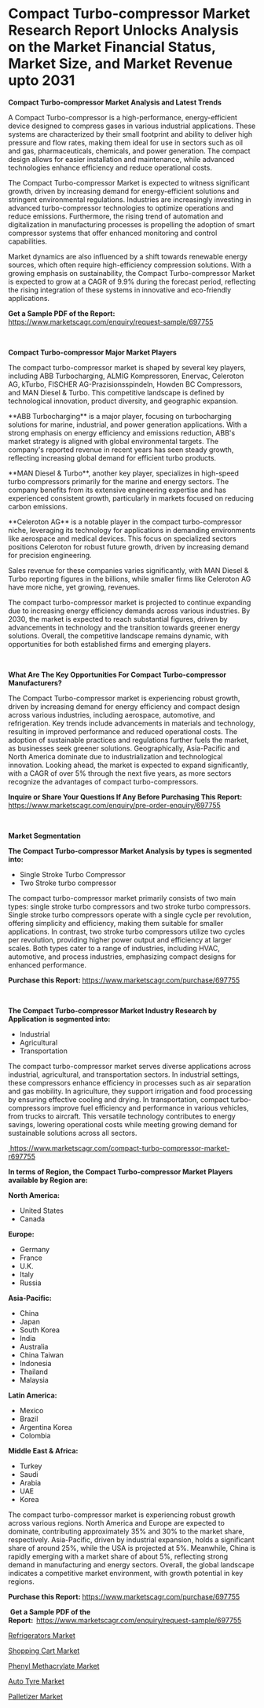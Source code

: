 <p><h1>Compact Turbo-compressor Market Research Report Unlocks Analysis on the Market Financial Status, Market Size, and Market Revenue upto 2031</h1></p><p><strong>Compact Turbo-compressor Market Analysis and Latest Trends</strong></p>
<p><p>A Compact Turbo-compressor is a high-performance, energy-efficient device designed to compress gases in various industrial applications. These systems are characterized by their small footprint and ability to deliver high pressure and flow rates, making them ideal for use in sectors such as oil and gas, pharmaceuticals, chemicals, and power generation. The compact design allows for easier installation and maintenance, while advanced technologies enhance efficiency and reduce operational costs.</p><p>The Compact Turbo-compressor Market is expected to witness significant growth, driven by increasing demand for energy-efficient solutions and stringent environmental regulations. Industries are increasingly investing in advanced turbo-compressor technologies to optimize operations and reduce emissions. Furthermore, the rising trend of automation and digitalization in manufacturing processes is propelling the adoption of smart compressor systems that offer enhanced monitoring and control capabilities.</p><p>Market dynamics are also influenced by a shift towards renewable energy sources, which often require high-efficiency compression solutions. With a growing emphasis on sustainability, the Compact Turbo-compressor Market is expected to grow at a CAGR of 9.9% during the forecast period, reflecting the rising integration of these systems in innovative and eco-friendly applications.</p></p>
<p><strong>Get a Sample PDF of the Report:&nbsp;</strong> <a href="https://www.marketscagr.com/enquiry/request-sample/697755?utm_campaign=1832&utm_medium=2&utm_source=Github&utm_content=ia&utm_term=16122024&utm_id=compact-turbo-compressor">https://www.marketscagr.com/enquiry/request-sample/697755</a></p>
<p>&nbsp;</p>
<p><strong>Compact Turbo-compressor Major Market Players</strong></p>
<p><p>The compact turbo-compressor market is shaped by several key players, including ABB Turbocharging, ALMIG Kompressoren, Enervac, Celeroton AG, kTurbo, FISCHER AG-Prazisionsspindeln, Howden BC Compressors, and MAN Diesel & Turbo. This competitive landscape is defined by technological innovation, product diversity, and geographic expansion.</p><p>**ABB Turbocharging** is a major player, focusing on turbocharging solutions for marine, industrial, and power generation applications. With a strong emphasis on energy efficiency and emissions reduction, ABB's market strategy is aligned with global environmental targets. The company's reported revenue in recent years has seen steady growth, reflecting increasing global demand for efficient turbo products.</p><p>**MAN Diesel & Turbo**, another key player, specializes in high-speed turbo compressors primarily for the marine and energy sectors. The company benefits from its extensive engineering expertise and has experienced consistent growth, particularly in markets focused on reducing carbon emissions.</p><p>**Celeroton AG** is a notable player in the compact turbo-compressor niche, leveraging its technology for applications in demanding environments like aerospace and medical devices. This focus on specialized sectors positions Celeroton for robust future growth, driven by increasing demand for precision engineering.</p><p>Sales revenue for these companies varies significantly, with MAN Diesel & Turbo reporting figures in the billions, while smaller firms like Celeroton AG have more niche, yet growing, revenues.</p><p>The compact turbo-compressor market is projected to continue expanding due to increasing energy efficiency demands across various industries. By 2030, the market is expected to reach substantial figures, driven by advancements in technology and the transition towards greener energy solutions. Overall, the competitive landscape remains dynamic, with opportunities for both established firms and emerging players.</p></p>
<p>&nbsp;</p>
<p><strong>What Are The Key Opportunities For Compact Turbo-compressor Manufacturers?</strong></p>
<p><p>The Compact Turbo-compressor market is experiencing robust growth, driven by increasing demand for energy efficiency and compact design across various industries, including aerospace, automotive, and refrigeration. Key trends include advancements in materials and technology, resulting in improved performance and reduced operational costs. The adoption of sustainable practices and regulations further fuels the market, as businesses seek greener solutions. Geographically, Asia-Pacific and North America dominate due to industrialization and technological innovation. Looking ahead, the market is expected to expand significantly, with a CAGR of over 5% through the next five years, as more sectors recognize the advantages of compact turbo-compressors.</p></p>
<p><strong>Inquire or Share Your Questions If Any Before Purchasing This Report:</strong> <a href="https://www.marketscagr.com/enquiry/pre-order-enquiry/697755?utm_campaign=1832&utm_medium=2&utm_source=Github&utm_content=ia&utm_term=16122024&utm_id=compact-turbo-compressor">https://www.marketscagr.com/enquiry/pre-order-enquiry/697755</a></p>
<p>&nbsp;</p>
<p><strong>Market Segmentation</strong></p>
<p><strong>The Compact Turbo-compressor Market Analysis by types is segmented into:</strong></p>
<p><ul><li>Single Stroke Turbo Compressor</li><li>Two Stroke turbo compressor</li></ul></p>
<p><p>The compact turbo-compressor market primarily consists of two main types: single stroke turbo compressors and two stroke turbo compressors. Single stroke turbo compressors operate with a single cycle per revolution, offering simplicity and efficiency, making them suitable for smaller applications. In contrast, two stroke turbo compressors utilize two cycles per revolution, providing higher power output and efficiency at larger scales. Both types cater to a range of industries, including HVAC, automotive, and process industries, emphasizing compact designs for enhanced performance.</p></p>
<p><strong>Purchase this Report:&nbsp;</strong><a href="https://www.marketscagr.com/purchase/697755?utm_campaign=1832&utm_medium=2&utm_source=Github&utm_content=ia&utm_term=16122024&utm_id=compact-turbo-compressor">https://www.marketscagr.com/purchase/697755</a></p>
<p>&nbsp;</p>
<p><strong>The Compact Turbo-compressor Market Industry Research by Application is segmented into:</strong></p>
<p><ul><li>Industrial</li><li>Agricultural</li><li>Transportation</li></ul></p>
<p><p>The compact turbo-compressor market serves diverse applications across industrial, agricultural, and transportation sectors. In industrial settings, these compressors enhance efficiency in processes such as air separation and gas mobility. In agriculture, they support irrigation and food processing by ensuring effective cooling and drying. In transportation, compact turbo-compressors improve fuel efficiency and performance in various vehicles, from trucks to aircraft. This versatile technology contributes to energy savings, lowering operational costs while meeting growing demand for sustainable solutions across all sectors.</p></p>
<p><a href="https://www.marketscagr.com/compact-turbo-compressor-market-r697755?utm_campaign=1832&utm_medium=2&utm_source=Github&utm_content=ia&utm_term=16122024&utm_id=compact-turbo-compressor">&nbsp;https://www.marketscagr.com/compact-turbo-compressor-market-r697755</a></p>
<p><strong>In terms of Region, the Compact Turbo-compressor Market Players available by Region are:</strong></p>
<p>
    <p> <strong> North America: </strong>
        <ul>
            <li>United States</li>
            <li>Canada</li>
        </ul>
        </p> 
    <p> <strong> Europe: </strong>
        <ul>
            <li>Germany</li>
            <li>France</li>
            <li>U.K.</li>
            <li>Italy</li>
            <li>Russia</li>
        </ul>
        </p> 
    <p> <strong> Asia-Pacific: </strong>
        <ul>
            <li>China</li>
            <li>Japan</li>
            <li>South Korea</li>
            <li>India</li>
            <li>Australia</li>
            <li>China Taiwan</li>
            <li>Indonesia</li>
            <li>Thailand</li>
            <li>Malaysia</li>
        </ul>
        </p> 
    <p> <strong> Latin America: </strong>
        <ul>
            <li>Mexico</li>
            <li>Brazil</li>
            <li>Argentina Korea</li>
            <li>Colombia</li>
        </ul>
        </p> 
    <p> <strong> Middle East & Africa: </strong>
        <ul>
            <li>Turkey</li>
            <li>Saudi</li>
            <li>Arabia</li>
            <li>UAE</li>
            <li>Korea</li>
        </ul>
    </p>
    </p>
<p><p>The compact turbo-compressor market is experiencing robust growth across various regions. North America and Europe are expected to dominate, contributing approximately 35% and 30% to the market share, respectively. Asia-Pacific, driven by industrial expansion, holds a significant share of around 25%, while the USA is projected at 5%. Meanwhile, China is rapidly emerging with a market share of about 5%, reflecting strong demand in manufacturing and energy sectors. Overall, the global landscape indicates a competitive market environment, with growth potential in key regions.</p></p>
<p><strong>Purchase this Report: </strong><a href="https://www.marketscagr.com/purchase/697755?utm_campaign=1832&utm_medium=2&utm_source=Github&utm_content=ia&utm_term=16122024&utm_id=compact-turbo-compressor">https://www.marketscagr.com/purchase/697755</a></p>
<p>&nbsp;<strong>Get a Sample PDF of the Report:&nbsp;&nbsp;</strong><a href="https://www.marketscagr.com/enquiry/request-sample/697755?utm_campaign=1832&utm_medium=2&utm_source=Github&utm_content=ia&utm_term=16122024&utm_id=compact-turbo-compressor">https://www.marketscagr.com/enquiry/request-sample/697755</a></p>
<p><strong></strong></p>
<p><p><a href="https://www.linkedin.com/pulse/refrigerators-market-analysis-report-2024-2031-projected-cagr-9bxme?utm_campaign=1832&utm_medium=2&utm_source=Github&utm_content=ia&utm_term=16122024&utm_id=compact-turbo-compressor">Refrigerators Market</a></p><p><a href="https://www.linkedin.com/pulse/insights-shopping-cart-market-players-size-geographical-regions-6vbmf?utm_campaign=1832&utm_medium=2&utm_source=Github&utm_content=ia&utm_term=16122024&utm_id=compact-turbo-compressor">Shopping Cart Market</a></p><p><a href="https://www.linkedin.com/pulse/phenyl-methacrylate-market-overview-analyzing-trends-projecting-59b6f?utm_campaign=1832&utm_medium=2&utm_source=Github&utm_content=ia&utm_term=16122024&utm_id=compact-turbo-compressor">Phenyl Methacrylate Market</a></p><p><a href="https://www.linkedin.com/pulse/auto-tyre-market-expected-see-rapid-expansion-coming-years-ua5oe?utm_campaign=1832&utm_medium=2&utm_source=Github&utm_content=ia&utm_term=16122024&utm_id=compact-turbo-compressor">Auto Tyre Market</a></p><p><a href="https://www.linkedin.com/pulse/comprehensive-palletizer-market-size-report-2024-2031-1myme?utm_campaign=1832&utm_medium=2&utm_source=Github&utm_content=ia&utm_term=16122024&utm_id=compact-turbo-compressor">Palletizer Market</a></p></p>